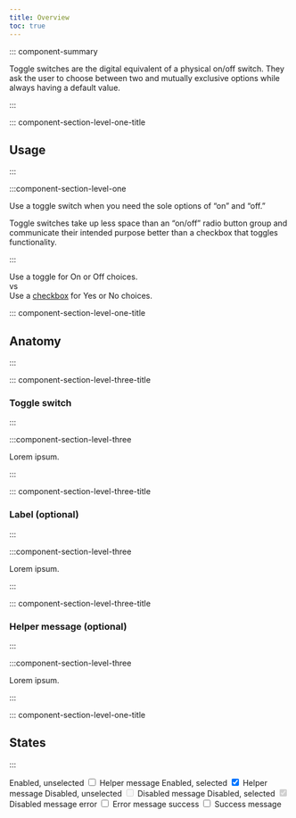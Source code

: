 ```yaml
---
title: Overview
toc: true
---
```


::: component-summary

Toggle switches are the digital equivalent of a physical on/off switch. They ask the user to choose between two and mutually exclusive options while always having a default value.

:::

::: component-section-level-one-title

## Usage

:::

:::component-section-level-one

Use a toggle switch when you need the sole options of “on” and “off.”

Toggle switches take up less space than an “on/off” radio button group and communicate their intended purpose better than a checkbox that toggles functionality.

:::

<DocPinbox>
<div>Use a toggle for On or Off choices.</div>
<div class="versus"><div class="versus-bubble">vs</div></div>
<div>Use a <a href="/web-components/checkbox">checkbox</a> for Yes or No choices.</div>
</DocPinbox>

::: component-section-level-one-title

## Anatomy

:::

::: component-section-level-three-title

### Toggle switch

:::

:::component-section-level-three

Lorem ipsum.

:::

::: component-section-level-three-title

### Label (optional)

:::

:::component-section-level-three

Lorem ipsum.

:::

::: component-section-level-three-title

### Helper message (optional)

:::

:::component-section-level-three

Lorem ipsum.

:::

::: component-section-level-one-title

## States

:::

<DocIndent>
<div cds-layout="vertical gap:lg">
    <cds-toggle>
        <label>Enabled, unselected</label>
        <input type="checkbox" />
        <cds-control-message>Helper message</cds-control-message>
    </cds-toggle>
    <cds-toggle>
        <label>Enabled, selected</label>
        <input type="checkbox" checked />
        <cds-control-message>Helper message</cds-control-message>
    </cds-toggle>
    <cds-toggle>
        <label>Disabled, unselected</label>
        <input type="checkbox" disabled />
        <cds-control-message>Disabled message</cds-control-message>
    </cds-toggle>
          <cds-toggle>
        <label>Disabled, selected</label>
        <input type="checkbox" disabled checked />
        <cds-control-message>Disabled message</cds-control-message>
    </cds-toggle>
    <cds-toggle status="error">
        <label>error</label>
        <input type="checkbox" />
        <cds-control-message status="error">Error message</cds-control-message>
    </cds-toggle>
    <cds-toggle status="success">
        <label>success</label>
        <input type="checkbox" />
        <cds-control-message status="success">Success message</cds-control-message>
    </cds-toggle>
</div>
</DocIndent>
